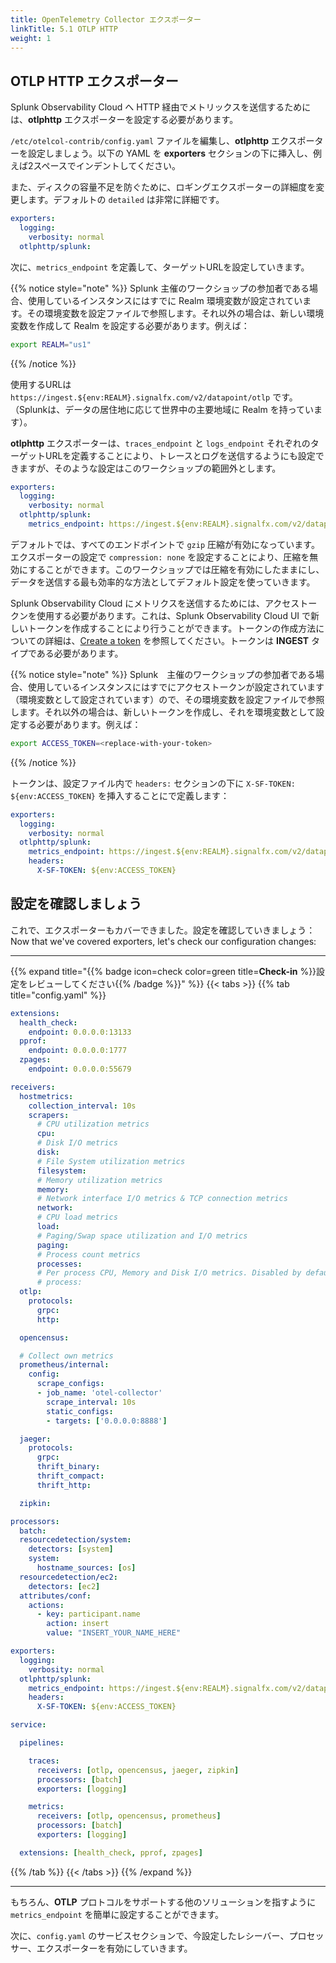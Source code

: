 ```yaml
---
title: OpenTelemetry Collector エクスポーター
linkTitle: 5.1 OTLP HTTP
weight: 1
---
```


## OTLP HTTP エクスポーター

Splunk Observability Cloud へ HTTP 経由でメトリックスを送信するためには、**otlphttp** エクスポーターを設定する必要があります。

`/etc/otelcol-contrib/config.yaml` ファイルを編集し、**otlphttp** エクスポーターを設定しましょう。以下の YAML を **exporters** セクションの下に挿入し、例えば2スペースでインデントしてください。

また、ディスクの容量不足を防ぐために、ロギングエクスポーターの詳細度を変更します。デフォルトの `detailed` は非常に詳細です。

```yaml {hl_lines="3-4"}
exporters:
  logging:
    verbosity: normal
  otlphttp/splunk:
```

次に、`metrics_endpoint` を定義して、ターゲットURLを設定していきます。

{{% notice style="note" %}}
Splunk 主催のワークショップの参加者である場合、使用しているインスタンスにはすでに Realm 環境変数が設定されています。その環境変数を設定ファイルで参照します。それ以外の場合は、新しい環境変数を作成して Realm を設定する必要があります。例えば：

``` bash
export REALM="us1"
```

{{% /notice %}}

使用するURLは `https://ingest.${env:REALM}.signalfx.com/v2/datapoint/otlp` です。（Splunkは、データの居住地に応じて世界中の主要地域に Realm を持っています）。

**otlphttp** エクスポーターは、`traces_endpoint` と `logs_endpoint` それぞれのターゲットURLを定義することにより、トレースとログを送信するようにも設定できますが、そのような設定はこのワークショップの範囲外とします。

```yaml {hl_lines="5"}
exporters:
  logging:
    verbosity: normal
  otlphttp/splunk:
    metrics_endpoint: https://ingest.${env:REALM}.signalfx.com/v2/datapoint/otlp
```

デフォルトでは、すべてのエンドポイントで `gzip` 圧縮が有効になっています。エクスポーターの設定で `compression: none` を設定することにより、圧縮を無効にすることができます。このワークショップでは圧縮を有効にしたままにし、データを送信する最も効率的な方法としてデフォルト設定を使っていきます。

Splunk Observability Cloud にメトリクスを送信するためには、アクセストークンを使用する必要があります。これは、Splunk Observability Cloud UI で新しいトークンを作成することにより行うことができます。トークンの作成方法についての詳細は、[Create a token](https://docs.splunk.com/Observability/admin/authentication-tokens/org-tokens.html) を参照してください。トークンは **INGEST** タイプである必要があります。

{{% notice style="note" %}}
Splunk　主催のワークショップの参加者である場合、使用しているインスタンスにはすでにアクセストークンが設定されています（環境変数として設定されています）ので、その環境変数を設定ファイルで参照します。それ以外の場合は、新しいトークンを作成し、それを環境変数として設定する必要があります。例えば：

``` bash
export ACCESS_TOKEN=<replace-with-your-token>
```

{{% /notice %}}

トークンは、設定ファイル内で `headers:` セクションの下に `X-SF-TOKEN: ${env:ACCESS_TOKEN}` を挿入することにで定義します：

```yaml {hl_lines="6-8"}
exporters:
  logging:
    verbosity: normal
  otlphttp/splunk:
    metrics_endpoint: https://ingest.${env:REALM}.signalfx.com/v2/datapoint/otlp
    headers:
      X-SF-TOKEN: ${env:ACCESS_TOKEN}
```

## 設定を確認しましょう

これで、エクスポーターもカバーできました。設定を確認していきましょう：
Now that we've covered exporters, let's check our configuration changes:

---

{{% expand title="{{% badge icon=check color=green title=**Check-in** %}}設定をレビューしてください{{% /badge %}}" %}}
{{< tabs >}}
{{% tab title="config.yaml" %}}

```yaml {lineNos="table" wrap="true" hl_lines="72-76"}
extensions:
  health_check:
    endpoint: 0.0.0.0:13133
  pprof:
    endpoint: 0.0.0.0:1777
  zpages:
    endpoint: 0.0.0.0:55679

receivers:
  hostmetrics:
    collection_interval: 10s
    scrapers:
      # CPU utilization metrics
      cpu:
      # Disk I/O metrics
      disk:
      # File System utilization metrics
      filesystem:
      # Memory utilization metrics
      memory:
      # Network interface I/O metrics & TCP connection metrics
      network:
      # CPU load metrics
      load:
      # Paging/Swap space utilization and I/O metrics
      paging:
      # Process count metrics
      processes:
      # Per process CPU, Memory and Disk I/O metrics. Disabled by default.
      # process:
  otlp:
    protocols:
      grpc:
      http:

  opencensus:

  # Collect own metrics
  prometheus/internal:
    config:
      scrape_configs:
      - job_name: 'otel-collector'
        scrape_interval: 10s
        static_configs:
        - targets: ['0.0.0.0:8888']

  jaeger:
    protocols:
      grpc:
      thrift_binary:
      thrift_compact:
      thrift_http:

  zipkin:

processors:
  batch:
  resourcedetection/system:
    detectors: [system]
    system:
      hostname_sources: [os]
  resourcedetection/ec2:
    detectors: [ec2]
  attributes/conf:
    actions:
      - key: participant.name
        action: insert
        value: "INSERT_YOUR_NAME_HERE"

exporters:
  logging:
    verbosity: normal
  otlphttp/splunk:
    metrics_endpoint: https://ingest.${env:REALM}.signalfx.com/v2/datapoint/otlp
    headers:
      X-SF-TOKEN: ${env:ACCESS_TOKEN}

service:

  pipelines:

    traces:
      receivers: [otlp, opencensus, jaeger, zipkin]
      processors: [batch]
      exporters: [logging]

    metrics:
      receivers: [otlp, opencensus, prometheus]
      processors: [batch]
      exporters: [logging]

  extensions: [health_check, pprof, zpages]
```

{{% /tab %}}
{{< /tabs >}}
{{% /expand %}}

---

もちろん、**OTLP** プロトコルをサポートする他のソリューションを指すように `metrics_endpoint` を簡単に設定することができます。

次に、`config.yaml` のサービスセクションで、今設定したレシーバー、プロセッサー、エクスポーターを有効にしていきます。
